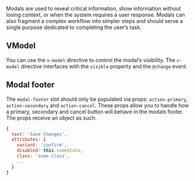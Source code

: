 Modals are used to reveal critical information, show information without losing context, or when the
system requires a user response. Modals can also fragment a complex workflow into simpler steps and
should serve a single purpose dedicated to completing the user’s task.

## VModel

You can use the `v-model` directive to control the modal’s visibility. The `v-model`
directive interfaces with the `visible` property and the `@change` event.

## Modal footer

The `modal-footer` slot should only be populated via props: `action-primary`, `action-secondary` and
`action-cancel`. These props allow you to handle how a primary, secondary and cancel button will
behave in the modals footer. The props receive an object as such:

```js
{
  text: 'Save Changes',
  attributes: {
    variant: 'confirm',
    disabled: this.someState,
    class: 'some-class',
    ...
  }
}
```
